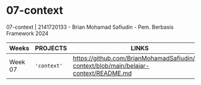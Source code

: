 # 07-context
07-context | 2141720133 - Brian Mohamad Safiudin - Pem. Berbasis Framework 2024

|Weeks           |PROJECTS                         |LINKS                        |
|----------------|---------------------------------|-----------------------------|
|Week 07         |`'context'`          |https://github.com/BrianMohamadSafiudin/07-context/blob/main/belajar-context/README.md
